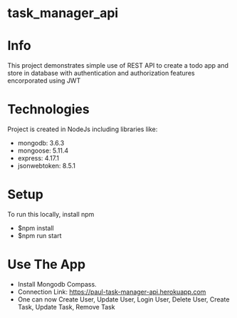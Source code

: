 # task_manager_api
# Info
This project demonstrates simple use of REST API to create a todo app and store in database with authentication and authorization features encorporated using JWT
# Technologies
Project is created in NodeJs including libraries like:
* mongodb: 3.6.3
* mongoose: 5.11.4
* express: 4.17.1
* jsonwebtoken: 8.5.1
# Setup
To run this locally, install npm
* $npm install
* $npm run start
# Use The App
* Install Mongodb Compass.
* Connection Link: https://paul-task-manager-api.herokuapp.com
* One can now Create User, Update User, Login User, Delete User, Create Task, Update Task, Remove Task
